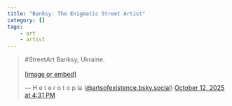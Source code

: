```yaml
---
title: "Banksy: The Enigmatic Street Artist"
category: []
tags:
    - art
    - artist
---
```


<blockquote class="bluesky-embed" data-bluesky-uri="at://did:plc:trkbaw7mi7o3h3utgiycfunc/app.bsky.feed.post/3m2zk6vpvrk25" data-bluesky-cid="bafyreihpl3ijuouhvet2at3biyevrpqtrf4wn73gs7m7p67kb7vn4ktsci" data-bluesky-embed-color-mode="dark"><p lang="en">#StreetArt Banksy, Ukraine.<br><br><a href="https://bsky.app/profile/did:plc:trkbaw7mi7o3h3utgiycfunc/post/3m2zk6vpvrk25?ref_src=embed">[image or embed]</a></p>&mdash; H e t e r o t o p ia (<a href="https://bsky.app/profile/did:plc:trkbaw7mi7o3h3utgiycfunc?ref_src=embed">@artsofexistence.bsky.social</a>) <a href="https://bsky.app/profile/did:plc:trkbaw7mi7o3h3utgiycfunc/post/3m2zk6vpvrk25?ref_src=embed">October 12, 2025 at 4:31 PM</a></blockquote><script async src="https://embed.bsky.app/static/embed.js" charset="utf-8"></script>